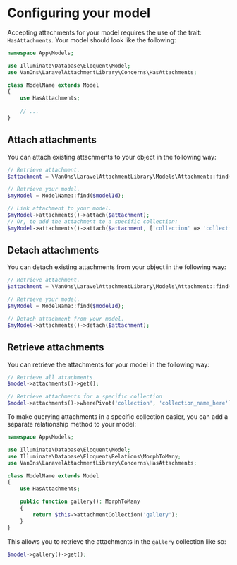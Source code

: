 # Configuring your model

Accepting attachments for your model requires the use of the trait: `HasAttachments`. Your model should look like the following:

```php
namespace App\Models;

use Illuminate\Database\Eloquent\Model;
use VanOns\LaravelAttachmentLibrary\Concerns\HasAttachments;

class ModelName extends Model
{
    use HasAttachments;
    
    // ...
}
```

## Attach attachments

You can attach existing attachments to your object in the following way:

```php
// Retrieve attachment.
$attachment = \VanOns\LaravelAttachmentLibrary\Models\Attachment::find($attachmentId);

// Retrieve your model.
$myModel = ModelName::find($modelId);

// Link attachment to your model.
$myModel->attachments()->attach($attachment);
// Or, to add the attachment to a specific collection:
$myModel->attachments()->attach($attachment, ['collection' => 'collection_name_here']);
```

## Detach attachments

You can detach existing attachments from your object in the following way:

```php
// Retrieve attachment.
$attachment = \VanOns\LaravelAttachmentLibrary\Models\Attachment::find($attachmentId);

// Retrieve your model.
$myModel = ModelName::find($modelId);

// Detach attachment from your model.
$myModel->attachments()->detach($attachment);
```

## Retrieve attachments
You can retrieve the attachments for your model in the following way:

```php
// Retrieve all attachments
$model->attachments()->get();

// Retrieve attachments for a specific collection
$model->attachments()->wherePivot('collection', 'collection_name_here')->get();
```

To make querying attachments in a specific collection easier, you can add a separate relationship method to your model:

```php
namespace App\Models;

use Illuminate\Database\Eloquent\Model;
use Illuminate\Database\Eloquent\Relations\MorphToMany;
use VanOns\LaravelAttachmentLibrary\Concerns\HasAttachments;

class ModelName extends Model
{
    use HasAttachments;

    public function gallery(): MorphToMany
    {
        return $this->attachmentCollection('gallery');
    }
}
```

This allows you to retrieve the attachments in the `gallery` collection like so:

```php
$model->gallery()->get();
```
